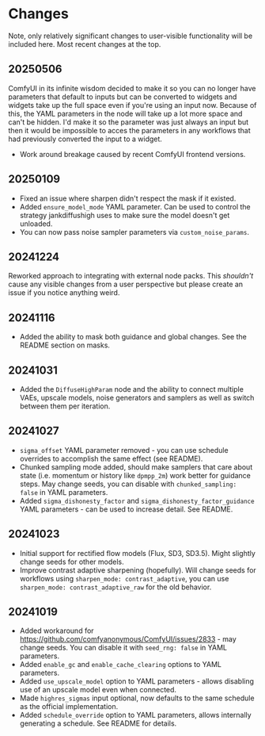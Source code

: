 # Changes

Note, only relatively significant changes to user-visible functionality will be included here. Most recent changes at the top.

## 20250506

ComfyUI in its infinite wisdom decided to make it so you can no longer have parameters that default to inputs but can be converted to widgets and widgets take up the full space even if you're using an input now. Because of this, the YAML parameters in the node will take up a lot more space and can't be hidden. I'd make it so the parameter was just always an input but then it would be impossible to acces the parameters in any workflows that had previously converted the input to a widget.

* Work around breakage caused by recent ComfyUI frontend versions.

## 20250109

* Fixed an issue where sharpen didn't respect the mask if it existed.
* Added `ensure_model_mode` YAML parameter. Can be used to control the strategy jankdiffushigh uses to make sure the model doesn't get unloaded.
* You can now pass noise sampler parameters via `custom_noise_params`.

## 20241224

Reworked approach to integrating with external node packs. This _shouldn't_ cause any visible changes from a user perspective but please create an issue if you notice anything weird.

## 20241116

* Added the ability to mask both guidance and global changes. See the README section on masks.

## 20241031

* Added the `DiffuseHighParam` node and the ability to connect multiple VAEs, upscale models, noise generators and samplers as well as switch between them per iteration.

## 20241027

* `sigma_offset` YAML parameter removed - you can use schedule overrides to accomplish the same effect (see README).
* Chunked sampling mode added, should make samplers that care about state (i.e. momentum or history like `dpmpp_2m`) work better for guidance steps. May change seeds, you can disable with `chunked_sampling: false` in YAML parameters.
* Added `sigma_dishonesty_factor` and `sigma_dishonesty_factor_guidance` YAML parameters - can be used to increase detail. See README.

## 20241023

* Initial support for rectified flow models (Flux, SD3, SD3.5). Might slightly change seeds for other models.
* Improve contrast adaptive sharpening (hopefully). Will change seeds for workflows using `sharpen_mode: contrast_adaptive`, you can use `sharpen_mode: contrast_adaptive_raw` for the old behavior.

## 20241019

* Added workaround for https://github.com/comfyanonymous/ComfyUI/issues/2833 - may change seeds. You can disable it with `seed_rng: false` in YAML parameters.
* Added `enable_gc` and `enable_cache_clearing` options to YAML parameters.
* Added `use_upscale_model` option to YAML parameters - allows disabling use of an upscale model even when connected.
* Made `highres_sigmas` input optional, now defaults to the same schedule as the official implementation.
* Added `schedule_override` option to YAML parameters, allows internally generating a schedule. See README for details.
